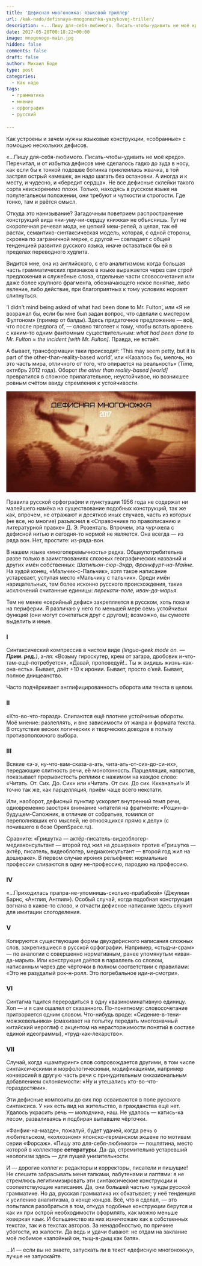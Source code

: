 ```yaml
---
title: 'Дефисная многоножка: языковой триллер'
url: /kak-nado/defisnaya-mnogonozhka-yazykovoj-triller/
description: «...Пишу для-себя-любимого. Писать-чтобы-удивить не моё кредо». Перечитал, и от избытка дефисов мне сделалось гадко до зуда в носу, как если бы к тонкой подошве ботинка приклеилась жвачка, в той застрял острый камешек, ан надо шагать без остановки. А иногда и к месту, и чудесно, и «бередит сердца». Не все дефисные склейки такого сорта неискоренимо плохи. Только, находясь в русском языке на полулегальном положении, они требуют и чуткости и строгости. Где тонко, там и рвётся смысл.
date: 2017-05-20T00:18:22+00:00
image: mnogonogo-main.jpg
hidden: false
comments: false
draft: false
author: Михаил Боде
type: post
categories:
  - Как надо
tags:
  - грамматика
  - мнение
  - орфография
  - русский

---
```

Как устроены и зачем нужны языковые конструкции, «собранные» с помощью нескольких дефисов.

«...Пишу для-себя-любимого. Писать-чтобы-удивить не моё кредо». Перечитал, и от избытка дефисов мне сделалось гадко до зуда в носу, как если бы к тонкой подошве ботинка приклеилась жвачка, в той застрял острый камешек, ан надо шагать без остановки. А иногда и к месту, и чудесно, и «бередит сердца». Не все дефисные склейки такого сорта неискоренимо плохи. Только, находясь в русском языке на полулегальном положении, они требуют и чуткости и строгости. Где тонко, там и рвётся смысл.

Откуда это нанизывание? Загадочным поветрием распространение конструкций вида «ни-уму-ни-сердцу книжка» не объяснишь. Тут не скоротечная речевая мода, не цепкий мем-репей, а целая, так её растак, семантико-синтаксическая модель, которая, с одной стороны, скроена по заграничной мерке, с другой — совпадает с общей тенденцией развития русского языка, иначе оставаться бы ей в пределах переводного худлита.

Видится мне, она из английского, с его аналитизмом: когда большая часть грамматических признаков в языке выражается через сам строй предложения и служебные слова, отдельные части словосочетания или даже более крупного фрагмента, обозначающего некое понятие, либо явление, либо действие, при благоприятных к тому условиях норовят слипнуться.

‘I didn't mind being asked of what had been done to Mr. Fulton’, или «Я не возражал бы, если бы мне был задан вопрос, что сделали с мистером Фултоном» (пример от балды). Здесь придаточное предложение — всё, что после предлога of, — словно тяготеет к тому, чтобы встать вровень с каким-то одним фантомным существительным: _what had been done to Mr. Fulton ≈ the incident [with Mr. Fulton]_. Правда, не встаёт.

А бывает, трансформации таки происходят: ‘This may seem petty, but it is part of the other-than-reality-based world’, или «Казалось бы, мелочь, но это часть мира, отличного от того, что опирается на реальность» (Time, октябрь 2012 года). Оборот _the other than reality-based [world]_ превратился в сложное прилагательное, неустойчивое, но возникшее ровным счётом ввиду стремления к устойчивости.

![Если не знаете, то не пытайтесь угадать, что тут заглитчёвано. Пожалуйста, не пытайтесь. Ну вот. А я ведь предупреждал](mnogonogo-text.jpg)

Правила русской орфографии и пунктуации 1956 года не содержат ни малейшего намёка на существование подобных конструкций, так же как, впрочем, не отражают и десятков иных случаев, часть из которых (не все, но многие) разъяснил в «Справочнике по правописанию и литературной правке» Д. Э. Розенталь. Впрочем, эта чурчхела с дефисной нитью и сегодня-то нормой не является. Она всегда — из ряда вон. Нет, простите: из-ряда-вон.

В нашем языке «многоперемычность» редка. Общеупотребительна разве только в заимствованиях сложных географических названий и других имён собственных: _Шатильон-сюр-Эндр, Франкфурт-на-Майне_. На худой конец, «Мальчик-с-Пальчик», хотя такое написание устаревает, уступая место «Мальчику с пальчик». Среди имён нарицательных, тем более исконно русского происхождения, таких исключений считанные единицы: _перекати-поле, иван-да-марья_.

Тем не менее «серийный дефис» закрепляется в русском, хоть пока и на периферии. Я различаю у него по меньшей мере семь устойчивых функций (они могут сочетаться друг с другом); возможно, вы сумеете выделить и иные.

### I

Синтаксический компрессив в чистом виде _(linguo-geek mode on. — **Прим. ред.**)_, а-ля: «Возьму гироскутер, крем от загара, дробовик и-что-там-ещё-потребуется», «Давай, проповедуй!.. Ты ж видишь жизнь-как-она-есть». Бывает, даёт +10 к иронии. Бывает, просто о’кей. Бывает, полное днищеанство.

Часто подчёркивает англифицированность оборота или текста в целом.

### II

«Кто-во-что-горазд». Слипаются ещё плотнее устойчивые обороты. Моё мнение: разлеплять, и вне зависимости от жанра и формата текста. В отсутствие веских логических и творческих доводов в пользу противоположного выбора.

### III

Всякие «э-э, ну-что-вам-сказа-а-ать, чита-ать-от-сих-до-си-их», передающие слитность речи, её монотонность. Парцелляция, напротив, показывает прерывистость реплики с нажимом на каждое слово: «Читать. От. Сих. До. Сих» или «Читать. От сих. До сих. Ккканальи!» И точно так же, как парцелляция, приём чаще всего некстати.

Или, наоборот, дефисный пунктир ускоряет внутренний темп речи, одновременно заостряя внимание читателя на фрагменте: «Рощин-в-будущем-Сапожник, в отличие от собратьев, томился от переполнявших его мыслей, не относящихся прямо к делу» (с почившего в бозе OpenSpace.ru).

Сравните: «Гришутка — актёр-писатель-видеоблогер-медиаконсультант — второй год жил на дошираке» против «Гришутка — актёр, писатель, видеоблогер, медиаконсультант — второй год жил на дошираке». В первом случае ирония рельефнее: нормальные профессии сливаются в одну не-профессию, пародию на профессию.

### IV

«…Приходилась прапра-не-упомнишь-сколько-прабабкой» (Джулиан Барнс, «Англия, Англия»). Особый случай, когда подобная конструкция вогнана в какое-то слово, и отчасти дефисное написание здесь служит для имитации слогоделения.

### V

Копируются существующие формы двухдефисного написания сложных слов, закрепившиеся в русской орфографии. Например, «стыд-и-срам» — по аналогии с совершенно нормативным, ранее упомянутым «иван-да-марья». Или конструкция даётся в параллель со словом, написанным через две чёрточки в полном соответствии с правилами: «Это не разудалый рок-н-ролл. Это погребальное иди-и-смотри».

### VI

Синтагма тщится переродиться в одну квазиноминативную единицу. Хоп — и я сам ошалел от сказанного. По-понятному: словосочетание притворяется одним словом. Что-нибудь вроде: «Сидение-в-тени-можжевельника» (смахивает на попытку передать многозначный китайский иероглиф с акцентом на нерасторжимости понятий в составе единой идеограммы), «труд-как-лекарство».

### VII

Случай, когда «шампуринг» слов сопровождается другими, в том числе синтаксическими и морфологическими, модификациями, например конверсией в другую часть речи с принудительным окказиональным добавлением склоняемости: «Ну и утешались кто-во-что-гораздостями».

Эти дефисные композиты до сих пор осваиваются в поле русского синтаксиса. У них есть вид на жительство, а гражданства ещё нет. Удалось украсить речь — молодчина, наш. Не удалось — катись-ка лесом, разваливаясь и подбирая выпавшие чёрточки.

«Фанфик-на-мазде», пожалуй, будет удачей, когда речь о любительском, «колхозном» японско-германском экшене по мотивам серии «Форсаж». «Пишу это для-себя-любимого» — пошлятина, место которой в коллекторе **сетературы**. Да-да, стремительно устаревший неологизм здесь — для пущей унизительности.

И — дорогие коллеги: редакторы и корректоры, писатели и пишущие! Не спешите забрасывать меня тапками, лабутенами и лаптями: я не стремлюсь легитимизировать эти синтаксические конструкции и соответствующие написания. Да, они большей частью чужды русской грамматике. Но да, русская грамматика их обкатывает; у неё тенденция к усилению аналитизма, в конце концов. Всё, что я сделал, — это попытался разобраться в том, откуда подобные конструкции берутся и как их при острой необходимости оформлять, как можно меньше коверкая язык. И большинство из них изничтожаю как в собственных текстах, так и в текстах авторов. За ненадобностью, по причине убогости, из жалости. Да ведь и удачи бывают: не отдам на заклание моё любимое «запойный он, тыщ-в-дыщ как батя».

…И — если вы не знаете, запускать ли в текст «дефисную многоножку», лучше не запускайте.
